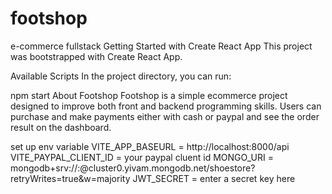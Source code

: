 # footshop
e-commerce fullstack
Getting Started with Create React App
This project was bootstrapped with Create React App.

Available Scripts
In the project directory, you can run:

npm start
About Footshop
Footshop is a simple ecommerce project designed to improve both front and backend programming skills. Users can purchase and make payments either with cash or paypal and see the order result on the dashboard.

set up env variable
VITE_APP_BASEURL = http://localhost:8000/api
VITE_PAYPAL_CLIENT_ID = your paypal cluent id
MONGO_URI = mongodb+srv://<username>:<password>@cluster0.yivam.mongodb.net/shoestore?retryWrites=true&w=majority
JWT_SECRET = enter a secret key here